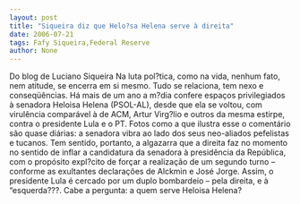 ```yaml
---
layout: post
title: "Siqueira diz que Helo?sa Helena serve à direita"
date: 2006-07-21
tags: Fafy Siqueira,Federal Reserve
author: None
---
```

Do blog de Luciano Siqueira 
Na luta pol?tica, como na vida, nenhum fato, nem atitude, se encerra em si mesmo. Tudo se relaciona, tem nexo e conseqüências. Há mais de um ano a m?dia confere espaços privilegiados à senadora Heloisa Helena (PSOL-AL), desde que ela se voltou, com virulência comparável à de ACM, Artur Virg?lio e outros da mesma estirpe, contra o presidente Lula e o PT.
Fotos como a que ilustra esse o comentário são quase diárias: a senadora vibra ao lado dos seus neo-aliados pefelistas e tucanos. Tem sentido, portanto, a algazarra que a direita faz no momento no sentido de inflar a candidatura da senadora à presidência da República, com o propósito expl?cito de forçar a realização de um segundo turno – conforme as exultantes declarações de Alckmin e José Jorge. 
Assim, o presidente Lula é cercado por um duplo bombardeio – pela direita, e à “esquerda???. Cabe a pergunta: a quem serve Heloisa Helena? 